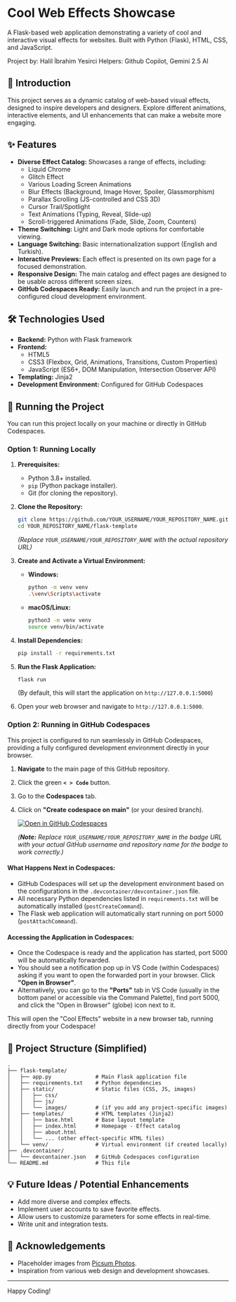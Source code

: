 # Cool Web Effects Showcase

A Flask-based web application demonstrating a variety of cool and interactive visual effects for websites. Built with Python (Flask), HTML, CSS, and JavaScript.

Project by: Halil İbrahim Yesirci
Helpers: Github Copilot, Gemini 2.5 AI

## 🌟 Introduction

This project serves as a dynamic catalog of web-based visual effects, designed to inspire developers and designers. Explore different animations, interactive elements, and UI enhancements that can make a website more engaging.

## ✨ Features

*   **Diverse Effect Catalog:** Showcases a range of effects, including:
    *   Liquid Chrome
    *   Glitch Effect
    *   Various Loading Screen Animations
    *   Blur Effects (Background, Image Hover, Spoiler, Glassmorphism)
    *   Parallax Scrolling (JS-controlled and CSS 3D)
    *   Cursor Trail/Spotlight
    *   Text Animations (Typing, Reveal, Slide-up)
    *   Scroll-triggered Animations (Fade, Slide, Zoom, Counters)
*   **Theme Switching:** Light and Dark mode options for comfortable viewing.
*   **Language Switching:** Basic internationalization support (English and Turkish).
*   **Interactive Previews:** Each effect is presented on its own page for a focused demonstration.
*   **Responsive Design:** The main catalog and effect pages are designed to be usable across different screen sizes.
*   **GitHub Codespaces Ready:** Easily launch and run the project in a pre-configured cloud development environment.

## 🛠️ Technologies Used

*   **Backend:** Python with Flask framework
*   **Frontend:**
    *   HTML5
    *   CSS3 (Flexbox, Grid, Animations, Transitions, Custom Properties)
    *   JavaScript (ES6+, DOM Manipulation, Intersection Observer API)
*   **Templating:** Jinja2
*   **Development Environment:** Configured for GitHub Codespaces

## 🚀 Running the Project

You can run this project locally on your machine or directly in GitHub Codespaces.

### Option 1: Running Locally

1.  **Prerequisites:**
    *   Python 3.8+ installed.
    *   `pip` (Python package installer).
    *   Git (for cloning the repository).

2.  **Clone the Repository:**
    ```bash
    git clone https://github.com/YOUR_USERNAME/YOUR_REPOSITORY_NAME.git
    cd YOUR_REPOSITORY_NAME/flask-template
    ```
    *(Replace `YOUR_USERNAME/YOUR_REPOSITORY_NAME` with the actual repository URL)*

3.  **Create and Activate a Virtual Environment:**
    *   **Windows:**
        ```bash
        python -m venv venv
        .\venv\Scripts\activate
        ```
    *   **macOS/Linux:**
        ```bash
        python3 -m venv venv
        source venv/bin/activate
        ```

4.  **Install Dependencies:**
    ```bash
    pip install -r requirements.txt
    ```

5.  **Run the Flask Application:**
    ```bash
    flask run
    ```
    (By default, this will start the application on `http://127.0.0.1:5000`)

6.  Open your web browser and navigate to `http://127.0.0.1:5000`.

### Option 2: Running in GitHub Codespaces

This project is configured to run seamlessly in GitHub Codespaces, providing a fully configured development environment directly in your browser.

1.  **Navigate** to the main page of this GitHub repository.
2.  Click the green **`< > Code`** button.
3.  Go to the **Codespaces** tab.
4.  Click on **"Create codespace on main"** (or your desired branch).

    [![Open in GitHub Codespaces](https://github.com/codespaces/badge.svg)](https://github.com/codespaces/new?hide_repo_select=true&ref=main&repo=YOUR_USERNAME/YOUR_REPOSITORY_NAME)

    *(**Note:** Replace `YOUR_USERNAME/YOUR_REPOSITORY_NAME` in the badge URL with your actual GitHub username and repository name for the badge to work correctly.)*

#### What Happens Next in Codespaces:

*   GitHub Codespaces will set up the development environment based on the configurations in the `.devcontainer/devcontainer.json` file.
*   All necessary Python dependencies listed in `requirements.txt` will be automatically installed (`postCreateCommand`).
*   The Flask web application will automatically start running on port 5000 (`postAttachCommand`).

#### Accessing the Application in Codespaces:

*   Once the Codespace is ready and the application has started, port 5000 will be automatically forwarded.
*   You should see a notification pop up in VS Code (within Codespaces) asking if you want to open the forwarded port in your browser. Click **"Open in Browser"**.
*   Alternatively, you can go to the **"Ports"** tab in VS Code (usually in the bottom panel or accessible via the Command Palette), find port 5000, and click the "Open in Browser" (globe) icon next to it.

This will open the "Cool Effects" website in a new browser tab, running directly from your Codespace!

## 📂 Project Structure (Simplified)

```
.
├── flask-template/
│   ├── app.py              # Main Flask application file
│   ├── requirements.txt    # Python dependencies
│   ├── static/             # Static files (CSS, JS, images)
│   │   ├── css/
│   │   ├── js/
│   │   └── images/         # (if you add any project-specific images)
│   ├── templates/          # HTML templates (Jinja2)
│   │   ├── base.html       # Base layout template
│   │   ├── index.html      # Homepage - Effect catalog
│   │   ├── about.html
│   │   └── ... (other effect-specific HTML files)
│   └── venv/               # Virtual environment (if created locally)
├── .devcontainer/
│   └── devcontainer.json   # GitHub Codespaces configuration
└── README.md               # This file
```

## 💡 Future Ideas / Potential Enhancements

*   Add more diverse and complex effects.
*   Implement user accounts to save favorite effects.
*   Allow users to customize parameters for some effects in real-time.
*   Write unit and integration tests.

## 🙏 Acknowledgements

*   Placeholder images from [Picsum Photos](https://picsum.photos/).
*   Inspiration from various web design and development showcases.

---

Happy Coding!
